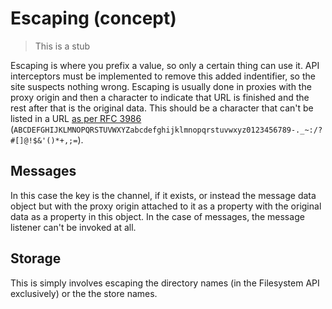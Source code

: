 # Escaping (concept)

> This is a stub

Escaping is where you prefix a value, so only a certain thing can use it. API interceptors must be implemented to remove this added indentifier, so the site suspects nothing wrong. Escaping is usually done in proxies with the proxy origin and then a character to indicate that URL is finished and the rest after that is the original data. This should be a character that can't be listed in a URL [as per RFC 3986](https:/www.rfc-editor.org/rfc/rfc3986#section-2) (`ABCDEFGHIJKLMNOPQRSTUVWXYZabcdefghijklmnopqrstuvwxyz0123456789-._~:/?#[]@!$&'()*+,;=`).

## Messages

In this case the key is the channel, if it exists, or instead the message data object but with the proxy origin attached to it as a property with the original data as a property in this object. In the case of messages, the message listener can't be invoked at all.

## Storage

This is simply involves escaping the directory names (in the Filesystem API exclusively) or the the store names.
